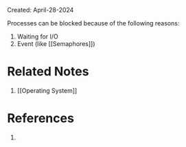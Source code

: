 Created: April-28-2024

Processes can be blocked because of the following reasons:

1. Waiting for I/O
2. Event (like [[Semaphores]])

# Related Notes

1. [[Operating System]]
# References

1. 
